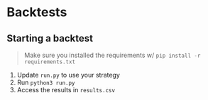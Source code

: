 # Backtests

## Starting a backtest
>Make sure you installed the requirements w/ `pip install -r requirements.txt` 
1. Update `run.py` to use your strategy
2. Run `python3 run.py`
3. Access the results in `results.csv`